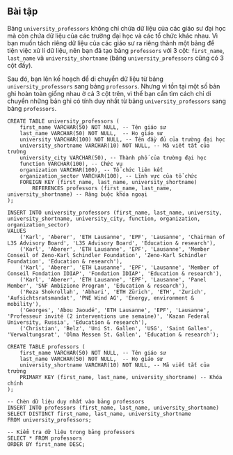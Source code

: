 ## Bài tập
Bảng `university_professors` không chỉ chứa dữ liệu của các giáo sư đại học mà còn chứa dữ liệu của các trường đại học và các tổ chức khác nhau. Vì bạn muốn tách riêng dữ liệu của các giáo sư ra riêng thành một bảng để tiện việc xử lí dữ liệu, nên bạn đã tạo bảng `professors` với 3 cột: `first_name`, `last_name` và `university_shortname` (bảng `university_professors` cũng có 3 cột đấy).

Sau đó, bạn lên kế hoạch để di chuyển dữ liệu từ bảng `university_professors` sang bảng `professors`. Nhưng vì tồn tại một số bản ghi hoàn toàn giống nhau ở cả 3 cột trên, vì thế bạn cần tìm cách chỉ di chuyển những bản ghi có tính duy nhất từ bảng `university_professors` sang bảng `professors`.
```
CREATE TABLE university_professors (
    first_name VARCHAR(50) NOT NULL, -- Tên giáo sư
    last_name VARCHAR(50) NOT NULL,  -- Họ giáo sư
    university VARCHAR(100) NOT NULL, -- Tên đầy đủ của trường đại học
    university_shortname VARCHAR(10) NOT NULL, -- Mã viết tắt của trường
    university_city VARCHAR(50), -- Thành phố của trường đại học
    function VARCHAR(100), -- Chức vụ
    organization VARCHAR(100), -- Tổ chức liên kết
    organization_sector VARCHAR(100), -- Lĩnh vực của tổ chức
    FOREIGN KEY (first_name, last_name, university_shortname) 
        REFERENCES professors (first_name, last_name, university_shortname) -- Ràng buộc khóa ngoại
);
```
```
INSERT INTO university_professors (first_name, last_name, university, university_shortname, university_city, function, organization, organization_sector)
VALUES
    ('Karl', 'Aberer', 'ETH Lausanne', 'EPF', 'Lausanne', 'Chairman of L3S Advisory Board', 'L3S Advisory Board', 'Education & research'),
    ('Karl', 'Aberer', 'ETH Lausanne', 'EPF', 'Lausanne', 'Member Conseil of Zeno-Karl Schindler Foundation', 'Zeno-Karl Schindler Foundation', 'Education & research'),
    ('Karl', 'Aberer', 'ETH Lausanne', 'EPF', 'Lausanne', 'Member of Conseil Fondation IDIAP', 'Fondation IDIAP', 'Education & research'),
    ('Karl', 'Aberer', 'ETH Lausanne', 'EPF', 'Lausanne', 'Panel Member', 'SNF Ambizione Program', 'Education & research'),
    ('Reza Shokrollah', 'Abhari', 'ETH Zürich', 'ETH', 'Zurich', 'Aufsichtsratsmandat', 'PNE Wind AG', 'Energy, environment & mobility'),
    ('Georges', 'Abou Jaoudé', 'ETH Lausanne', 'EPF', 'Lausanne', 'Professeur invité (2 interventions une semaine)', 'Kazan Federal University, Russia', 'Education & research'),
    ('Christian', 'Belz', 'Uni St. Gallen', 'USG', 'Saint Gallen', 'Verwaltungsrat', 'Olma Messen St. Gallen', 'Education & research');
```
```
CREATE TABLE professors (
    first_name VARCHAR(50) NOT NULL, -- Tên giáo sư
    last_name VARCHAR(50) NOT NULL,  -- Họ giáo sư
    university_shortname VARCHAR(10) NOT NULL, -- Mã viết tắt của trường
    PRIMARY KEY (first_name, last_name, university_shortname) -- Khóa chính
);
```
```
-- Chèn dữ liệu duy nhất vào bảng professors
INSERT INTO professors (first_name, last_name, university_shortname)
SELECT DISTINCT first_name, last_name, university_shortname
FROM university_professors;

-- Kiểm tra dữ liệu trong bảng professors
SELECT * FROM professors
ORDER BY first_name DESC;
```
